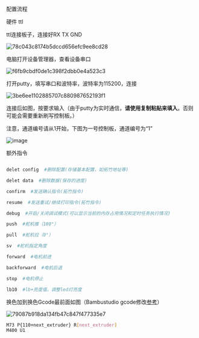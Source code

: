 配置流程

硬件 ttl

ttl连接板子，连接好RX TX GND

![78c043c8174b5dccd656efc9ee8cd28](https://github.com/llleeeqi/AP-AMS/assets/112042909/c27c9c45-80da-430b-8edd-bce855b31cc9)

电脑打开设备管理器，查看设备串口

![f6fb9cbdf0de1c398f2dbb0e4a523c3](https://github.com/llleeeqi/AP-AMS/assets/112042909/3bb0fd42-0be7-4a63-96e3-06d9f1c07342)

打开putty，填写串口和波特率，波特率为115200，连接

![3be6ee1102885707c880987652193f1](https://github.com/llleeeqi/AP-AMS/assets/112042909/111a0b66-e995-4b58-894b-53680304a073)

连接后如图，按要求输入（由于putty为实时通信，**请使用复制粘贴来填入**。否则可能会需要重新刷写控制板。）

注意，通道编号请从1开始，下图为一号控制板，通道编号为“1”

![image](https://github.com/llleeeqi/AP-AMS/assets/112042909/d3b3974d-8646-49a2-b4f8-5a19a94ebf92)

额外指令

```bash

delet config  #删除配置(存储基本配置，如拓竹地址等)

delet data  #删除数据(保存的进度)

confirm  #发送确认指令(拓竹指令)

resume  #发送重试/继续打印指令(拓竹指令)

debug  #开启/关闭调试模式(可以显示当前的内存占用情况和定时任务执行情况)

push  #舵机推（180°）

pull  #舵机拉（0°）

sv  #舵机指定角度

forward  #电机前进

backforward  #电机后退

stop  #电机停止

lb10  #lb+亮度值，调整led灯亮度
```

换色加到换色Gcode最前面如图（Bambustudio gcode修改[参考](https://wiki.bambulab.com/zh/p1/manual/extension-board-examples)）

![79087b918da134fb47c847f477335e7](https://github.com/llleeeqi/AP-AMS/assets/112042909/86bc0a6d-bd87-4855-bb83-da3ded0771c2)

```bash
M73 P{110+next_extruder} R[next_extruder]
M400 U1
```
